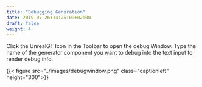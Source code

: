 ```yaml
---
title: "Debugging Generation"
date: 2019-07-26T14:25:09+02:00
draft: false
weight: 4
---
```


Click the UnrealGT Icon in the Toolbar to open the debug Window.
Type the name of the generator component you want to debug into the text input to render debug info.

{{< figure src="../images/debugwindow.png" class="captionleft" height="300">}}

